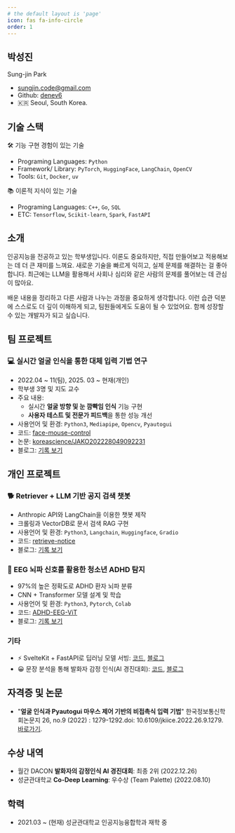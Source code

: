 ```yaml
---
# the default layout is 'page'
icon: fas fa-info-circle
order: 1
---
```


## 박성진

Sung-jin Park

- sungjin.code@gmail.com
- Github: [denev6](https://github.com/denev6)
- 🇰🇷 Seoul, South Korea.

## 기술 스택

🛠️ 기능 구현 경험이 있는 기술

- Programing Languages: `Python`
- Framework/ Library: `PyTorch`, `HuggingFace`, `LangChain`, `OpenCV`
- Tools: `Git`, `Docker`, `uv`

📚 이론적 지식이 있는 기술

- Programing Languages: `C++`, `Go`, `SQL`
- ETC: `Tensorflow`, `Scikit-learn`, `Spark`, `FastAPI`

## 소개

인공지능을 전공하고 있는 학부생입니다. 이론도 중요하지만, 직접 만들어보고 적용해보는 데 더 큰 재미를 느껴요. 새로운 기술을 빠르게 익히고, 실제 문제를 해결하는 걸 좋아합니다. 최근에는 LLM을 활용해서 사회나 심리와 같은 사람의 문제를 풀어보는 데 관심이 많아요.

배운 내용을 정리하고 다른 사람과 나누는 과정을 중요하게 생각합니다. 이런 습관 덕분에 스스로도 더 깊이 이해하게 되고, 팀원들에게도 도움이 될 수 있었어요. 함께 성장할 수 있는 개발자가 되고 싶습니다.

## 팀 프로젝트

### 💻 실시간 얼굴 인식을 통한 대체 입력 기법 연구

- 2022.04 ~ 11(팀), 2025. 03 ~ 현재(개인)
- 학부생 3명 및 지도 교수
- 주요 내용:
  - 실시간 **얼굴 방향 및 눈 깜빡임 인식** 기능 구현
  - **사용자 테스트 및 전문가 피드백**을 통한 성능 개선
- 사용언어 및 환경: `Python3`, `Mediapipe`, `Opencv`, `Pyautogui`
- 코드: [face-mouse-control](https://github.com/denev6/face-mouse-control)
- 논문: [koreascience/JAKO202228049092231](https://koreascience.or.kr/article/JAKO202228049092231.page)
- 블로그: [기록 보기](/projects/2022/10/07/face-mouse-control.html)

## 개인 프로젝트

### 🐕 Retriever + LLM 기반 공지 검색 챗봇

- Anthropic API와 LangChain을 이용한 챗봇 제작
- 크롤링과 VectorDB로 문서 검색 RAG 구현
- 사용언어 및 환경: `Python3`, `Langchain`, `Huggingface`, `Gradio`
- 코드: [retrieve-notice](https://github.com/denev6/retrieve-notice)
- 블로그: [기록 보기](/projects/2025/03/24/retrieve-notice.html)

### 🧠 EEG 뇌파 신호를 활용한 청소년 ADHD 탐지

- 97%의 높은 정확도로 ADHD 환자 뇌파 분류
- CNN + Transformer 모델 설계 및 학습
- 사용언어 및 환경: `Python3`, `Pytorch`, `Colab`
- 코드: [ADHD-EEG-ViT](https://github.com/denev6/ADHD-EEG-ViT)
- 블로그: [기록 보기](/projects/2025/03/05/eeg-transformer.html)

### 기타

- ⚡ SvelteKit + FastAPI로 딥러닝 모델 서빙: [코드](https://github.com/denev6/serve-models), [블로그](/playground/2025/01/17/ml-api.html)
- 😀 문장 분석을 통해 발화자 감정 인식(AI 경진대회): [코드](https://github.com/denev6/deep-learning-codes/tree/main/roberta), [블로그](/projects/2022/12/17/dacon.html)

## 자격증 및 논문

- "**얼굴 인식과 Pyautogui 마우스 제어 기반의 비접촉식 입력 기법**" 한국정보통신학회논문지 26, no.9 (2022) : 1279-1292.doi: 10.6109/jkiice.2022.26.9.1279. [바로가기](http://koreascience.or.kr/article/JAKO202228049092231.page).

## 수상 내역

- 월간 DACON **발화자의 감정인식 AI 경진대회**: 최종 2위 (2022.12.26)
- 성균관대학교 **Co-Deep Learning**: 우수상 (Team Palette) (2022.08.10)

## 학력

- 2021.03 ~ (현재) 성균관대학교 인공지능융합학과 재학 중
